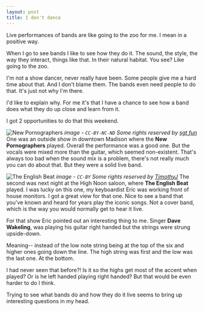 ```yaml
---
layout: post
title: I don't dance
---
```


Live performances of bands are like going to the zoo for me. I mean in a positive way.

When I go to see bands I like to see how they do it. The sound, the style, the way they interact, things like that. In their natural habitat. You see? Like going to the zoo.

I'm not a show dancer, never really have been. Some people give me a hard time about that. And I don't blame them. The bands even need people to do that. It's just not why I'm there. 

I'd like to explain why. For me it's that I have a chance to see how a band does what they do up close and learn from it.

I got 2 opportunities to do that this weekend. 

![New Pornographers](https://farm1.staticflickr.com/52/134576539_4bdeae47a7_z.jpg)
<cite>image - `CC-BY-NC-ND` Some rights reserved by <a href="https://www.flickr.com/photos/sgtfun/" target="_blank">sgt fun</a></cite>
One was an outside show in downtown Madison where the **New Pornographers** played. Overall the performance was a good one. But the vocals were mixed more than the guitar, which seemed non-existent. That's always too bad when the sound mix is a problem, there's not really much you can do about that. But they were a solid live band.

![The English Beat](https://farm8.staticflickr.com/7232/6865468284_2ee57d56be_o.jpg)
<cite>image - `CC-BY` Some rights reserved by <a href="https://www.flickr.com/photos/tjc/" target="_blank">TimothyJ</a></cite>
The second was next night at the High Noon saloon, where **The English Beat** played. I was lucky on this one, my keyboardist Eric was working front of house monitors. I got a great view for that one. Nice to see a band that you've known and heard for years play the iconic songs. Not a cover band, which is the way you would normally get to hear it live.

For that show Eric pointed out an interesting thing to me. Singer **Dave Wakeling**, was playing his guitar right handed but the strings were strung upside-down. 

Meaning-- instead of the low note string being at the top of the six and higher ones going down the line. The high string was first and the low was the last one. At the bottom.

I had never seen that before?! Is it so the highs get most of the accent when played?
Or is he left handed playing right handed? But that would be even harder to do I think.

Trying to see what bands do and how they do it live seems to bring up interesting questions in my head.
